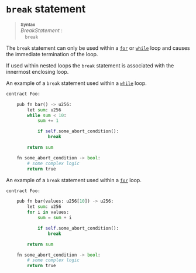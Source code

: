 # `break` statement


> **<sup>Syntax</sup>**\
> _BreakStatement_ :\
> &nbsp;&nbsp; `break`

The `break` statement can only be used within a [`for`] or [`while`] loop and causes the immediate termination of the loop.

If used within nested loops the `break` statement is associated with the innermost enclosing loop.

An example of a `break` statement used within a [`while`] loop.

```python
contract Foo:

    pub fn bar() -> u256:
        let sum: u256
        while sum < 10:
            sum += 1

            if self.some_abort_condition():
                break

        return sum

    fn some_abort_condition -> bool:
        # some complex logic
        return true
```

An example of a `break` statement used within a [`for`] loop.

```python
contract Foo:

    pub fn bar(values: u256[10]) -> u256:
        let sum: u256
        for i in values:
            sum = sum + i

            if self.some_abort_condition():
                break

        return sum

    fn some_abort_condition -> bool:
        # some complex logic
        return true
```

[`for`]: statement_for.md
[`while`]: statement_while.md